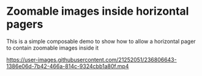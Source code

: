 # Zoomable images inside horizontal pagers

This is a simple composable demo to show how to allow a horizontal pager to contain zoomable images inside it

https://user-images.githubusercontent.com/21252051/236806643-1386e06d-7b42-466a-814c-9324cbb1a80f.mp4


